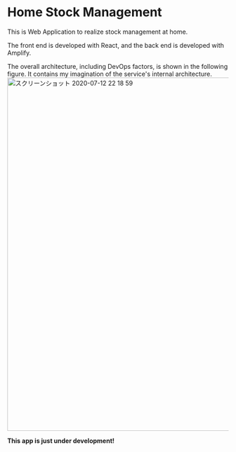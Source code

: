 # Home Stock Management

This is Web Application to realize stock management at home.

The front end is developed with React, and the back end is developed with Amplify.

The overall architecture, including DevOps factors, is shown in the following figure. It contains my imagination of the service's internal architecture.
<img width="804" alt="スクリーンショット 2020-07-12 22 18 59" src="https://user-images.githubusercontent.com/56756975/87247285-dae38c80-c48d-11ea-9009-c0ac5fa11351.png">

**This app is just under development!**
